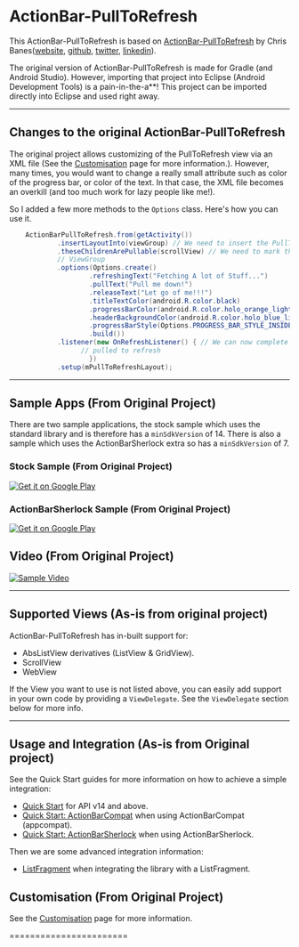 # ActionBar-PullToRefresh

This ActionBar-PullToRefresh is based on [ActionBar-PullToRefresh](https://github.com/chrisbanes/ActionBar-PullToRefresh) by Chris Banes([website](http://chris.banes.me), [github](https://github.com/chrisbanes), [twitter](https://twitter.com/chrisbanes), [linkedin](http://www.linkedin.com/in/chrisbanes)).

The original version of ActionBar-PullToRefresh is made for Gradle (and Android Studio). However, importing that project into Eclipse (Android Development Tools) is a pain-in-the-a**! This project can be imported directly into Eclipse and used right away.

---

## Changes to the original ActionBar-PullToRefresh

The original project allows customizing of the PullToRefresh view via an XML file (See the [Customisation](https://github.com/chrisbanes/ActionBar-PullToRefresh/wiki/Customisation) page for more information.). However, many times, you would want to change a really small attribute such as color of the progress bar, or color of the text. In that case, the XML file becomes an overkill (and too much work for lazy people like me!).

So I added a few more methods to the `Options` class. Here's how you can use it.
```java
    ActionBarPullToRefresh.from(getActivity())
    		.insertLayoutInto(viewGroup) // We need to insert the PullToRefreshLayout into the Fragment's ViewGroup
    		.theseChildrenArePullable(scrollView) // We need to mark the ListView and it's Empty View as pullable This is because they are not direct children of the
    		// ViewGroup
    		.options(Options.create()
    				.refreshingText("Fetching A lot of Stuff...")
    				.pullText("Pull me down!")
    				.releaseText("Let go of me!!!")
    				.titleTextColor(android.R.color.black)
    				.progressBarColor(android.R.color.holo_orange_light)
    				.headerBackgroundColor(android.R.color.holo_blue_light)
    				.progressBarStyle(Options.PROGRESS_BAR_STYLE_INSIDE) // or Options.PROGRESS_BAR_STYLE_OUTSIDE
    				.build())
    		.listener(new OnRefreshListener() { // We can now complete the setup as desired
    			  // pulled to refresh
    				})
    		.setup(mPullToRefreshLayout);
```

---

## Sample Apps (From Original Project)

There are two sample applications, the stock sample which uses the standard library and is therefore has a `minSdkVersion` of 14. There is also a sample which uses the ActionBarSherlock extra so has a `minSdkVersion` of 7.

### Stock Sample (From Original Project)
[![Get it on Google Play](http://www.android.com/images/brand/get_it_on_play_logo_small.png)](http://play.google.com/store/apps/details?id=uk.co.senab.actionbarpulltorefresh.samples.stock)

### ActionBarSherlock Sample (From Original Project)
[![Get it on Google Play](http://www.android.com/images/brand/get_it_on_play_logo_small.png)](http://play.google.com/store/apps/details?id=uk.co.senab.actionbarpulltorefresh.samples.actionbarsherlock)

## Video (From Original Project)

[![Sample Video](http://img.youtube.com/vi/YOYtPF-4RPg/0.jpg)](https://www.youtube.com/watch?v=YOYtPF-4RPg)

---

## Supported Views (As-is from original project)

ActionBar-PullToRefresh has in-built support for:

 * AbsListView derivatives (ListView & GridView).
 * ScrollView
 * WebView

If the View you want to use is not listed above, you can easily add support in your own code by providing a `ViewDelegate`. See the `ViewDelegate` section below for more info.

---

## Usage and Integration (As-is from Original project)
See the Quick Start guides for more information on how to achieve a simple integration:

* [Quick Start](https://github.com/chrisbanes/ActionBar-PullToRefresh/wiki/QuickStart-Stock) for API v14 and above.
* [Quick Start: ActionBarCompat](https://github.com/chrisbanes/ActionBar-PullToRefresh/wiki/QuickStart-ABC) when using ActionBarCompat (appcompat).
* [Quick Start: ActionBarSherlock](https://github.com/chrisbanes/ActionBar-PullToRefresh/wiki/QuickStart-ABS) when using ActionBarSherlock.

Then we are some advanced integration information:

* [ListFragment](https://github.com/chrisbanes/ActionBar-PullToRefresh/wiki/ListFragment) when integrating the library with a ListFragment.


## Customisation (From Original Project)
See the [Customisation](https://github.com/chrisbanes/ActionBar-PullToRefresh/wiki/Customisation) page for more information.

=======================
